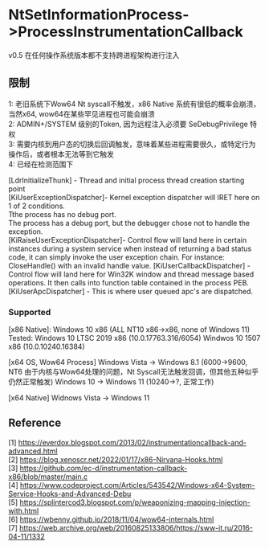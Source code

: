 # NtSetInformationProcess->ProcessInstrumentationCallback
v0.5 在任何操作系统版本都不支持跨进程架构进行注入

## 限制
1: 老旧系统下Wow64 Nt syscall不触发，x86 Native 系统有很低的概率会崩溃，当然x64, wow64在某些罕见进程也可能会崩溃  
2: ADMIN+/SYSTEM 级别的Token, 因为远程注入必须要 SeDebugPrivilege 特权   
3: 需要内核到用户态的切换后回调触发，意味着某些进程需要很久，或特定行为操作后，或者根本无法等到它触发  
4: 已经在检测范围下  

[LdrInitializeThunk] - Thread and initial process thread creation starting point  
[KiUserExceptionDispatcher]- Kernel exception dispatcher will IRET here on 1 of 2 conditions.  
Tthe process has no debug port.  
The process has a debug port, but the debugger chose not to handle the exception.  
[KiRaiseUserExceptionDispatcher]- Control flow will land here in certain instances during a system service when instead of returning a bad status code, it can simply invoke the user exception chain. For instance: CloseHandle() with an invalid handle value.
[KiUserCallbackDispatcher] - Control flow will land here for Win32K window and thread message based operations. It then calls into function table contained in the process PEB.  
[KiUserApcDispatcher] - This is where user queued apc's are dispatched.  
  
### Supported
[x86 Native]:
Windows 10 x86 (ALL NT10 x86->x86, none of Windows 11)
Tested:
Windows 10 LTSC 2019 x86 (10.0.17763.316/6054)
Windwos 10 1507 x86 (10.0.10240.16384)

[x64 OS, Wow64 Process]
Windows Vista -> Windows 8.1 (6000->9600, NT6 由于内核与Wow64处理的问题，Nt Syscall无法触发回调，但其他五种似乎仍然正常触发)
Windows 10 -> Windows 11 (10240->?, 正常工作)

[x64 Native]
Widnows Vista -> Windows 11

## Reference
[1] https://everdox.blogspot.com/2013/02/instrumentationcallback-and-advanced.html  
[2] https://blog.xenoscr.net/2022/01/17/x86-Nirvana-Hooks.html  
[3] https://github.com/ec-d/instrumentation-callback-x86/blob/master/main.c  
[4] https://www.codeproject.com/Articles/543542/Windows-x64-System-Service-Hooks-and-Advanced-Debu  
[5] https://splintercod3.blogspot.com/p/weaponizing-mapping-injection-with.html  
[6] https://wbenny.github.io/2018/11/04/wow64-internals.html  
[7] https://web.archive.org/web/20160825133806/https://sww-it.ru/2016-04-11/1332   
